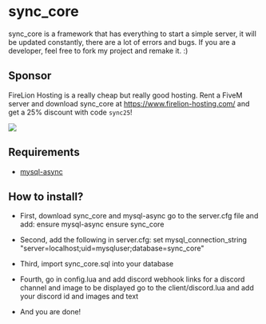 # sync_core
sync_core is a framework that has everything to start a simple server, it will be updated constantly, there are a lot of errors and bugs. If you are a developer, feel free to fork my project and remake it. :)

## Sponsor
FireLion Hosting is a really cheap but really good hosting. Rent a FiveM server and download sync_core at https://www.firelion-hosting.com/ and get a 25% discount with code `sync25`!

![](https://www.firelion-hosting.com/images/logo/logo.png)

## Requirements
- [mysql-async](https://github.com/brouznouf/fivem-mysql-async)

## How to install?
- First, 
download sync_core and mysql-async
go to the server.cfg file and add:
ensure mysql-async
ensure sync_core

 - Second,
 add the following in server.cfg:
  set mysql_connection_string "server=localhost;uid=mysqluser;database=sync_core"
  
  - Third,
  import sync_core.sql into your database
  
  - Fourth, 
  go in config.lua and add discord webhook links for a discord channel and image to be displayed
  go to the client/discord.lua and add your discord id and images and text
  
  - And you are done!
